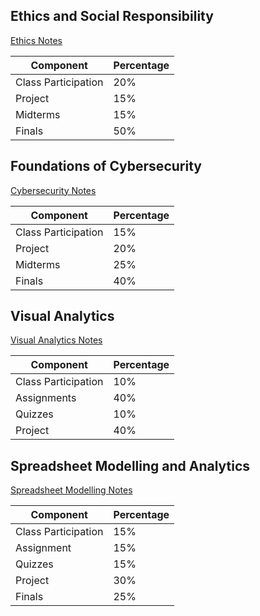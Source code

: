 ## Ethics and Social Responsibility
[Ethics Notes](Y4S2/Ethics%20&%20Social%20Responsibility/Ethics%20Notes.md)

| Component           | Percentage |
| ------------------- | ---------- |
| Class Participation | 20%        |
| Project             | 15%        |
| Midterms            | 15%        |
| Finals              | 50%        |
## Foundations of Cybersecurity
[Cybersecurity Notes](Y4S2/Foundations%20of%20Cybersecurity/Cybersecurity%20Notes.md)

| Component           | Percentage |
| ------------------- | ---------- |
| Class Participation | 15%        |
| Project             | 20%        |
| Midterms            | 25%        |
| Finals              | 40%        |

## Visual Analytics
[Visual Analytics Notes](Y4S2/Visual%20Analytics/Visual%20Analytics%20Notes.md)

| Component           | Percentage |
| ------------------- | ---------- |
| Class Participation | 10%        |
| Assignments         | 40%        |
| Quizzes             | 10%        |
| Project             | 40%        |

## Spreadsheet Modelling and Analytics
[Spreadsheet Modelling Notes](Y4S2/Spreadsheet%20Modelling%20and%20Analytics/Spreadsheet%20Modelling%20Notes.md)

| Component           | Percentage |
| ------------------- | ---------- |
| Class Participation | 15%        |
| Assignment          | 15%        |
| Quizzes             | 15%        |
| Project             | 30%        |
| Finals              | 25%        |
